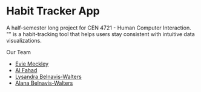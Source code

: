 # Habit Tracker App

A half-semester long project for CEN 4721 - Human Computer Interaction.\
"" is a habit-tracking tool that helps users stay consistent with intuitive data visualizations.

Our Team
* [Evie Meckley](https://github.com/emeckley)
* [Al Fahad](https://github.com/dahafla)
* [Lysandra Belnavis-Walters](https://github.com/LysandraBW)
* [Alana Belnavis-Walters](https://github.com/humonae)


